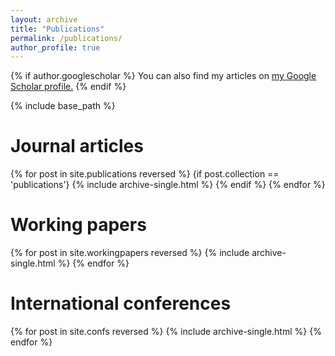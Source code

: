 ```yaml
---
layout: archive
title: "Publications"
permalink: /publications/
author_profile: true
---
```


{% if author.googlescholar %}
  You can also find my articles on <u><a href="{{author.googlescholar}}">my Google Scholar profile</a>.</u>
{% endif %}

{% include base_path %}

# Journal articles

{% for post in site.publications reversed %}
{if post.collection == 'publications'}
  {% include archive-single.html %}
 {% endif %}
{% endfor %}

# Working papers

{% for post in site.workingpapers reversed %}
  {% include archive-single.html %}
{% endfor %}

# International conferences

{% for post in site.confs reversed %}
  {% include archive-single.html %}
{% endfor %}
